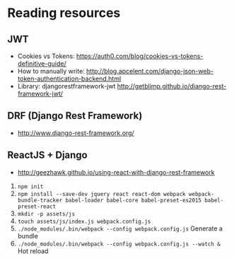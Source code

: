 # Reading resources

## JWT
- Cookies vs Tokens: https://auth0.com/blog/cookies-vs-tokens-definitive-guide/
- How to manually write: http://blog.apcelent.com/django-json-web-token-authentication-backend.html
- Library: djangorestframework-jwt http://getblimp.github.io/django-rest-framework-jwt/

## DRF (Django Rest Framework)
- http://www.django-rest-framework.org/

## ReactJS + Django
- http://geezhawk.github.io/using-react-with-django-rest-framework

1. `npm init`
2. `npm install --save-dev jquery react react-dom webpack webpack-bundle-tracker babel-loader babel-core babel-preset-es2015 babel-preset-react`
3. `mkdir -p assets/js`
4. `touch assets/js/index.js webpack.config.js`
5. `./node_modules/.bin/webpack --config webpack.config.js` Generate a bundle
6. `./node_modules/.bin/webpack --config webpack.config.js --watch &` Hot reload

